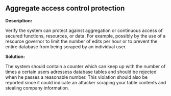 
Aggregate access control protection
-------

**Description:**

 Verify the system can protect against aggregation or continuous access of 
 secured functions, resources, or data. For example, possibly by the use of a 
 resource governor to limit the number of edits per hour or to prevent the entire database 
 from being scraped by an individual user.


**Solution:**

The system should contain a counter which can keep up with the number of times a certain 
users adressess database tables and should be rejected when he passes a reasonable number. 
This violation should also be reported since it could indicate an attacker scraping your 
table contents and stealing company information.
	